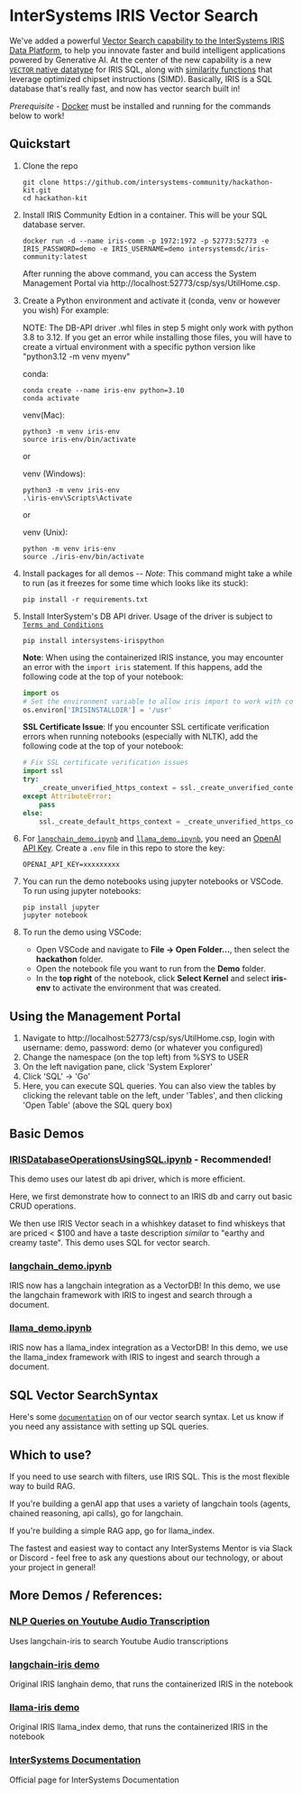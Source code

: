 # InterSystems IRIS Vector Search

We've added a powerful [Vector Search capability to the InterSystems IRIS Data Platform](https://www.intersystems.com/news/iris-vector-search-support-ai-applications/), to help you innovate faster and build intelligent applications powered by Generative AI. At the center of the new capability is a new [`VECTOR` native datatype](https://docs.intersystems.com/iris20241/csp/docbook/DocBook.UI.Page.cls?KEY=RSQL_datatype#RSQL_datatype_vector) for IRIS SQL, along with [similarity functions](https://docs.intersystems.com/iris20241/csp/docbook/Doc.View.cls?KEY=GSQL_vecsearch) that leverage optimized chipset instructions (SIMD). Basically, IRIS is a SQL database that's really fast, and now has vector search built in!

_Prerequisite_ - [Docker](https://www.docker.com) must be installed and running for the commands below to work!

## Quickstart

1. Clone the repo
    ```Shell
    git clone https://github.com/intersystems-community/hackathon-kit.git
    cd hackathon-kit
    ```


2. Install IRIS Community Edtion in a container. This will be your SQL database server.
    ```Shell
    docker run -d --name iris-comm -p 1972:1972 -p 52773:52773 -e IRIS_PASSWORD=demo -e IRIS_USERNAME=demo intersystemsdc/iris-community:latest
    ```
   After running the above command, you can access the System Management Portal via http://localhost:52773/csp/sys/UtilHome.csp.

3. Create a Python environment and activate it (conda, venv or however you wish) For example:

   NOTE: The DB-API driver .whl files in step 5  might only work with python 3.8 to 3.12. If you get an error while installing those files, you will have to create a virtual environment with a specific python version like "python3.12 -m venv myenv"
   
    conda:
    ```Shell
    conda create --name iris-env python=3.10
    conda activate
    ```
    venv(Mac):
    ``` Shell
    python3 -m venv iris-env
    source iris-env/bin/activate
    ```
    or

    venv (Windows):
    ```Shell
    python3 -m venv iris-env
    .\iris-env\Scripts\Activate
    ```
    or

    venv (Unix):
    ```Shell
    python -m venv iris-env
    source ./iris-env/bin/activate
    ```

4. Install packages for all demos -- *Note*: This command might take a while to run (as it freezes for some time which looks like its stuck):
    ```Shell
    pip install -r requirements.txt
    ```

5. Install InterSystem's DB API driver. Usage of the driver is subject to [`Terms and Conditions`](https://www.intersystems.com/IERTU)

    ```Shell
    pip install intersystems-irispython
    ```

   **Note**: When using the containerized IRIS instance, you may encounter an error with the `import iris` statement. If this happens, add the following code at the top of your notebook:
   ```python
   import os
   # Set the environment variable to allow iris import to work with containerized IRIS
   os.environ['IRISINSTALLDIR'] = '/usr'
   ```

   **SSL Certificate Issue**: If you encounter SSL certificate verification errors when running notebooks (especially with NLTK), add the following code at the top of your notebook:
   ```python
   # Fix SSL certificate verification issues
   import ssl
   try:
       _create_unverified_https_context = ssl._create_unverified_context
   except AttributeError:
       pass
   else:
       ssl._create_default_https_context = _create_unverified_https_context
   ```

6. For [`langchain_demo.ipynb`](demo/langchain_demo.ipynb) and [`llama_demo.ipynb`](demo/llama_demo.ipynb), you need an [OpenAI API Key](https://platform.openai.com/api-keys). Create a `.env` file in this repo to store the key:
    ```
    OPENAI_API_KEY=xxxxxxxxx
    ```

7. You can run the demo notebooks using jupyter notebooks or VSCode. To run using jupyter notebooks:
    ```Shell
    pip install jupyter
    jupyter notebook
    ``` 

8. To run the demo using VSCode:
   - Open VSCode and navigate to **File -> Open Folder...**, then select the **hackathon** folder.
   - Open the notebook file you want to run from the **Demo** folder.
   - In the **top right** of the notebook, click **Select Kernel** and select **iris-env** to activate the environment that was created.



## Using the Management Portal

1. Navigate to http://localhost:52773/csp/sys/UtilHome.csp, login with username: demo, password: demo (or whatever you configured)
2. Change the namespace (on the top left) from %SYS to USER
3. On the left navigation pane, click 'System Explorer'
4. Click 'SQL' -> 'Go'
5. Here, you can execute SQL queries. You can also view the tables by clicking the relevant table on the left, under 'Tables', and then clicking 'Open Table' (above the SQL query box)

## Basic Demos

### [IRISDatabaseOperationsUsingSQL.ipynb](demo/IRISDatabaseOperationsUsingSQL.ipynb) - Recommended!

This demo uses our latest db api driver, which is more efficient.

Here, we first demonstrate how to connect to an IRIS db and carry out basic CRUD operations.

We then use IRIS Vector seach in a whishkey dataset to find whiskeys that are priced < $100 and have a taste description _similar_ to "earthy and creamy taste". This demo uses SQL for vector search.

### [langchain_demo.ipynb](demo/langchain_demo.ipynb)

IRIS now has a langchain integration as a VectorDB! In this demo, we use the langchain framework with IRIS to ingest and search through a document.

### [llama_demo.ipynb](demo/llama_demo.ipynb)

IRIS now has a llama_index integration as a VectorDB! In this demo, we use the llama_index framework with IRIS to ingest and search through a document.

## SQL Vector SearchSyntax

Here's some [`documentation`](demo/SQLSyntax.md) on of our vector search syntax. Let us know if you need any assistance with setting up SQL queries.

## Which to use?

If you need to use search with filters, use IRIS SQL. This is the most flexible way to build RAG.

If you're building a genAI app that uses a variety of langchain tools (agents, chained reasoning, api calls), go for langchain.

If you're building a simple RAG app, go for llama_index.

The fastest and easiest way to contact any InterSystems Mentor is via Slack or Discord - feel free to ask any questions about our technology, or about your project in general!


## More Demos / References:

### [NLP Queries on Youtube Audio Transcription](https://github.com/jrpereirajr/intersystems-iris-notebooks/blob/main/vector/langchain-iris/nlp_queries_on_youtube_audio_transcription_dataset.ipynb)
Uses langchain-iris to search Youtube Audio transcriptions

### [langchain-iris demo](https://github.com/caretdev/langchain-iris/blob/main/demo.ipynb)
Original IRIS langhain demo, that runs the containerized IRIS in the notebook

### [llama-iris demo](https://github.com/caretdev/llama-iris/blob/main/demo.ipynb)
Original IRIS llama_index demo, that runs the containerized IRIS in the notebook

### [InterSystems Documentation](https://docs.intersystems.com/)
Official page for InterSystems Documentation

